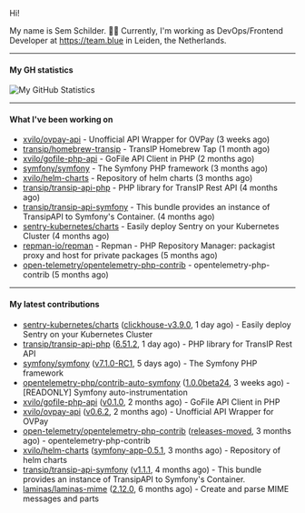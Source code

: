 Hi!

My name is Sem Schilder. 👋🏻 Currently, I'm working as DevOps/Frontend Developer at https://team.blue in Leiden, the Netherlands.

---

#### My GH statistics

![My GitHub Statistics](https://github-readme-stats.vercel.app/api?username=xvilo&show_icons=true&count_private=true&hide_title=true)

---

#### What I've been working on

- [xvilo/ovpay-api](https://github.com/xvilo/ovpay-api) - Unofficial API Wrapper for OVPay (3 weeks ago)
- [transip/homebrew-transip](https://github.com/transip/homebrew-transip) - TransIP Homebrew Tap (1 month ago)
- [xvilo/gofile-php-api](https://github.com/xvilo/gofile-php-api) - GoFile API Client in PHP (2 months ago)
- [symfony/symfony](https://github.com/symfony/symfony) - The Symfony PHP framework (3 months ago)
- [xvilo/helm-charts](https://github.com/xvilo/helm-charts) - Repository of helm charts (3 months ago)
- [transip/transip-api-php](https://github.com/transip/transip-api-php) - PHP library for TransIP Rest API (4 months ago)
- [transip/transip-api-symfony](https://github.com/transip/transip-api-symfony) - This bundle provides an instance of TransipAPI to Symfony&#39;s Container. (4 months ago)
- [sentry-kubernetes/charts](https://github.com/sentry-kubernetes/charts) - Easily deploy Sentry on your Kubernetes Cluster (4 months ago)
- [repman-io/repman](https://github.com/repman-io/repman) - Repman - PHP Repository Manager: packagist proxy and host for private packages  (5 months ago)
- [open-telemetry/opentelemetry-php-contrib](https://github.com/open-telemetry/opentelemetry-php-contrib) - opentelemetry-php-contrib (5 months ago)

---

#### My latest contributions

- [sentry-kubernetes/charts](https://github.com/sentry-kubernetes/charts) ([clickhouse-v3.9.0](https://github.com/sentry-kubernetes/charts/releases/tag/clickhouse-v3.9.0), 1 day ago) - Easily deploy Sentry on your Kubernetes Cluster
- [transip/transip-api-php](https://github.com/transip/transip-api-php) ([6.51.2](https://github.com/transip/transip-api-php/releases/tag/6.51.2), 1 day ago) - PHP library for TransIP Rest API
- [symfony/symfony](https://github.com/symfony/symfony) ([v7.1.0-RC1](https://github.com/symfony/symfony/releases/tag/v7.1.0-RC1), 5 days ago) - The Symfony PHP framework
- [opentelemetry-php/contrib-auto-symfony](https://github.com/opentelemetry-php/contrib-auto-symfony) ([1.0.0beta24](https://github.com/opentelemetry-php/contrib-auto-symfony/releases/tag/1.0.0beta24), 3 weeks ago) - [READONLY] Symfony auto-instrumentation
- [xvilo/gofile-php-api](https://github.com/xvilo/gofile-php-api) ([v0.1.0](https://github.com/xvilo/gofile-php-api/releases/tag/v0.1.0), 2 months ago) - GoFile API Client in PHP
- [xvilo/ovpay-api](https://github.com/xvilo/ovpay-api) ([v0.6.2](https://github.com/xvilo/ovpay-api/releases/tag/v0.6.2), 2 months ago) - Unofficial API Wrapper for OVPay
- [open-telemetry/opentelemetry-php-contrib](https://github.com/open-telemetry/opentelemetry-php-contrib) ([releases-moved](https://github.com/open-telemetry/opentelemetry-php-contrib/releases/tag/releases-moved), 3 months ago) - opentelemetry-php-contrib
- [xvilo/helm-charts](https://github.com/xvilo/helm-charts) ([symfony-app-0.5.1](https://github.com/xvilo/helm-charts/releases/tag/symfony-app-0.5.1), 3 months ago) - Repository of helm charts
- [transip/transip-api-symfony](https://github.com/transip/transip-api-symfony) ([v1.1.1](https://github.com/transip/transip-api-symfony/releases/tag/v1.1.1), 4 months ago) - This bundle provides an instance of TransipAPI to Symfony&#39;s Container.
- [laminas/laminas-mime](https://github.com/laminas/laminas-mime) ([2.12.0](https://github.com/laminas/laminas-mime/releases/tag/2.12.0), 6 months ago) - Create and parse MIME messages and parts
